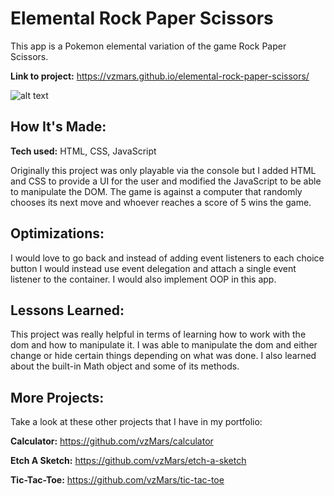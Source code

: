 # Elemental Rock Paper Scissors

This app is a Pokemon elemental variation of the game Rock Paper Scissors.

**Link to project:** https://vzmars.github.io/elemental-rock-paper-scissors/

![alt text](https://i.imgur.com/Tfaol5O.png)

## How It's Made:

**Tech used:** HTML, CSS, JavaScript

Originally this project was only playable via the console but I added HTML and CSS to provide a UI for the user and modified the JavaScript to be able to manipulate the DOM. The game is against a computer that randomly chooses its next move and whoever reaches a score of 5 wins the game.

## Optimizations:

I would love to go back and instead of adding event listeners to each choice button I would instead use event delegation and attach a single event listener to the container. I would also implement OOP in this app.

## Lessons Learned:

This project was really helpful in terms of learning how to work with the dom and how to manipulate it. I was able to manipulate the dom and either change or hide certain things depending on what was done. I also learned about the built-in Math object and some of its methods.

## More Projects:

Take a look at these other projects that I have in my portfolio:

**Calculator:** https://github.com/vzMars/calculator

**Etch A Sketch:** https://github.com/vzMars/etch-a-sketch

**Tic-Tac-Toe:** https://github.com/vzMars/tic-tac-toe
